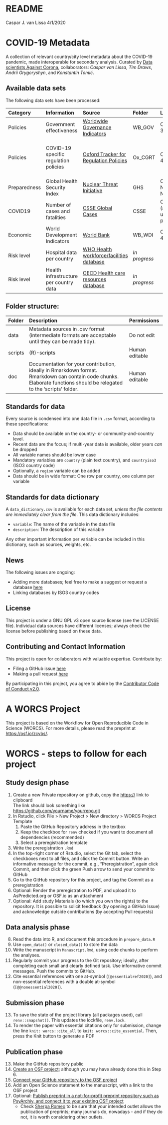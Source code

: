 README
================
Caspar J. van Lissa
4/1/2020

# COVID-19 Metadata

A collection of relevant country/city level metadata about the COVID-19
pandemic, made interoperable for secondary analysis. Curated by [Data
scientists Against Corona](https://dataversuscorona.com/),
collaborators: *Caspar van Lissa*, *Tim Draws*, *Andrii Grygoryshyn*,
and *Konstantin Tomić*.

## Available data sets

The following data sets have been processed:

| Category     | Information                            | Source                                                                                                                                                 | Folder             | License                            | Reference                                                                               |
| :----------- | :------------------------------------- | :----------------------------------------------------------------------------------------------------------------------------------------------------- | :----------------- | :--------------------------------- | :-------------------------------------------------------------------------------------- |
| Policies     | Government effectiveness               | <a href = "www.govindicators.org">Worldwide Governance Indicators</a>                                                                                  | WB\_GOV            | CC-BY 3.0                          |                                                                                         |
| Policies     | COVID-19 specific regulation policies  | <a href = "https://www.bsg.ox.ac.uk/research/research-projects/oxford-covid-19-government-response-tracker">Oxford Tracker for Regulation Policies</a> | Ox\_CGRT           | CC-BY 4.0                          | Hale, Thomas and Samuel Webster (2020)                                                  |
| Preparedness | Global Health Security Index           | <a href = "https://www.ghsindex.org/">Nuclear Threat Initiative</a>                                                                                    | GHS                | CC BY-NC-ND 4.0                    |                                                                                         |
| COVID19      | Number of cases and fatalities         | <a href = "https://systems.jhu.edu/">CSSE Global Cases</a>                                                                                             | CSSE               | Copyright (academic use permitted) | <a href = "https://doi.org/10.1016/S1473-3099(20)30120-1">Dong, Du, & Gardner, 2020</a> |
| Economic     | World Development Indicators           | <a href = "https://datacatalog.worldbank.org/dataset/world-development-indicators">World Bank</a>                                                      | WB\_WDI            | CC-BY 4.0                          |                                                                                         |
| Risk level   | Hospital data per country              | <a href = "https://apps.who.int/gho/data/node.main.HWF">WHO Health workforce/facilities database</a>                                                   | <i>In progress</i> |                                    |                                                                                         |
| Risk level   | Health infrastructure per country data | <a href = "https://stats.oecd.org/index.aspx?queryid=30183">OECD Health care resources database</a>                                                    | <i>In progress</i> |                                    |                                                                                         |

## Folder structure:

| Folder  | Description                                                                                                                                                           | Permissions    |
| :------ | :-------------------------------------------------------------------------------------------------------------------------------------------------------------------- | :------------- |
| data    | Metadata sources in .csv format (intermediate formats are acceptable until they can be made tidy).                                                                    | Do not edit    |
| scripts | (R)-scripts                                                                                                                                                           | Human editable |
| doc     | Documentation for your contribution, ideally in Rmarkdown format. Rmarkdown can contain code chunks. Elaborate functions should be relegated to the ‘scripts’ folder. | Human editable |

## Standards for data

Every source is condensed into one data file in `.csv` format, according
to these specifications:

  - Data should be available on the country- or community-and-country
    level.
  - Recent data are the focus; if multi-year data is available, older
    years *can* be dropped
  - All variable names should be lower case
  - Mandatory variables are `country` (plain text country), and
    `countryiso3` (ISO3 country code)
  - Optionally, a `region` variable can be added
  - Data should be in wide format: One row per country, one column per
    variable

## Standards for data dictionary

A `data_dictionary.csv` is available for each data set, *unless the file
contents are immediately clear from the file*. This data dictionary
includes:

  - `variable`: The name of the variable in the data file
  - `description`: The description of this variable

Any other important information per variable can be included in this
dictionary, such as sources, weights, etc.

## News

The following issues are ongoing:

  - Adding more databases; feel free to make a suggest or request a
    database
    [here](https://github.com/cjvanlissa/COVID19_metadata/issues)
  - Linking databases by ISO3 country codes

## License

This project is under a GNU GPL v3 open source license (see the LICENSE
file). Individual data sources have different licenses; always check the
license before publishing based on these data.

## Contributing and Contact Information

This project is open for collaborators with valuable expertise.
Contribute by:

  - Filing a GitHub issue
    [here](https://github.com/cjvanlissa/COVID19_metadata/issues)
  - Making a pull request
    [here](https://github.com/cjvanlissa/COVID19_metadata/pulls)

By participating in this project, you agree to abide by the [Contributor
Code of Conduct v2.0](https://www.contributor-covenant.org/).

# A WORCS Project

This project is based on the Workflow for Open Reproducible Code in
Science (WORCS). For more details, please read the preprint at
<https://osf.io/zcvbs/>.

# WORCS - steps to follow for each project

## Study design phase

1.  Create a new Private repository on github, copy the <https://> link
    to clipboard  
    The link should look something like
    <https://github.com/yourname/yourrepo.git>
2.  In Rstudio, click File \> New Project \> New directory \> WORCS
    Project Template
    1.  Paste the GitHub Repository address in the textbox
    2.  Keep the checkbox for `renv` checked if you want to document all
        dependencies (recommended)
    3.  Select a preregistration template
3.  Write the preregistration `.Rmd`
4.  In the top-right corner of Rstudio, select the Git tab, select the
    checkboxes next to all files, and click the Commit button. Write an
    informative message for the commit, e.g., “Preregistration”, again
    click Commit, and then click the green Push arrow to send your
    commit to GitHub
5.  Go to the GitHub repository for this project, and tag the Commit as
    a preregistration
6.  Optional: Render the preregistration to PDF, and upload it to
    AsPredicted.org or OSF.io as an attachment
7.  Optional: Add study Materials (to which you own the rights) to the
    repository. It is possible to solicit feedback (by opening a GitHub
    Issue) and acknowledge outside contributions (by accepting Pull
    requests)

## Data analysis phase

8.  Read the data into R, and document this procedure in
    `prepare_data.R`
9.  Use `open_data()` or `closed_data()` to store the data
10. Write the manuscript in `Manuscript.Rmd`, using code chunks to
    perform the analyses.
11. Regularly commit your progress to the Git repository; ideally, after
    completing each small and clearly defined task. Use informative
    commit messages. Push the commits to GitHub.
12. Cite essential references with one at-symbol
    (`[@essentialref2020]`), and non-essential references with a double
    at-symbol (`[@@nonessential2020]`).

## Submission phase

13. To save the state of the project library (all packages used), call
    `renv::snapshot()`. This updates the lockfile, `renv.lock`.
14. To render the paper with essential citations only for submission,
    change the line `knit: worcs::cite_all` to `knit:
    worcs::cite_essential`. Then, press the Knit button to generate a
    PDF

## Publication phase

13. Make the GitHub repository public
14. [Create an OSF
    project](https://help.osf.io/hc/en-us/articles/360019737594-Create-a-Project);
    although you may have already done this in Step 6.
15. [Connect your GitHub repository to the OSF
    project](https://help.osf.io/hc/en-us/articles/360019929813-Connect-GitHub-to-a-Project)
16. Add an Open Science statement to the manuscript, with a link to the
    OSF project
17. Optional: [Publish preprint in a not-for-profit preprint repository
    such as PsyArchiv, and connect it to your existing OSF
    project](https://help.osf.io/hc/en-us/articles/360019930533-Upload-a-Preprint)
      - Check [Sherpa Romeo](http://sherpa.ac.uk/romeo/index.php) to be
        sure that your intended outlet allows the publication of
        preprints; many journals do, nowadays - and if they do not, it
        is worth considering other outlets.
